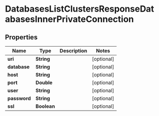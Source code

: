 

# DatabasesListClustersResponseDatabasesInnerPrivateConnection


## Properties

| Name | Type | Description | Notes |
|------------ | ------------- | ------------- | -------------|
|**uri** | **String** |  |  [optional] |
|**database** | **String** |  |  [optional] |
|**host** | **String** |  |  [optional] |
|**port** | **Double** |  |  [optional] |
|**user** | **String** |  |  [optional] |
|**password** | **String** |  |  [optional] |
|**ssl** | **Boolean** |  |  [optional] |



